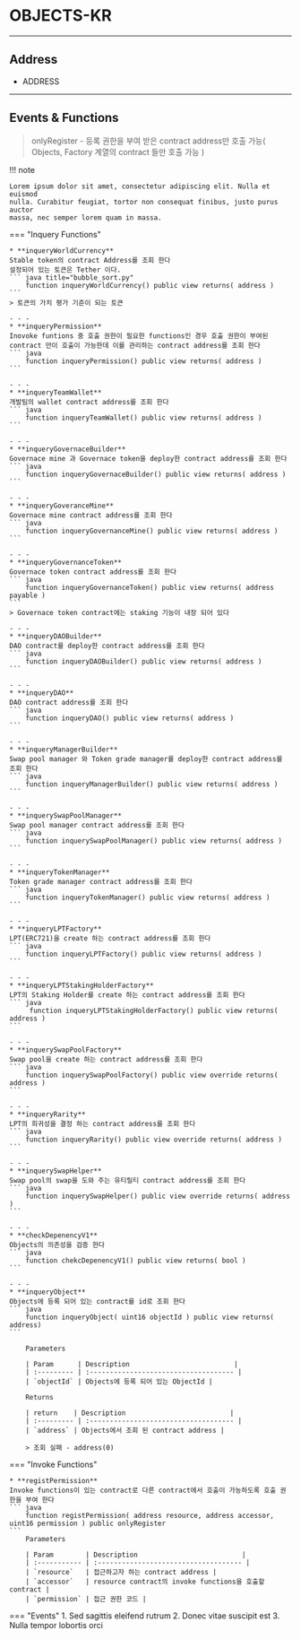 # **OBJECTS-KR**
- - -

## **Address**
* ADDRESS
- - -

## **Events & Functions**

> onlyRegister - 등록 권한을 부여 받은 contract address만 호출 가능( Objects, Factory 계열의 contract 들만 호출 가능 )    

!!! note

    Lorem ipsum dolor sit amet, consectetur adipiscing elit. Nulla et euismod
    nulla. Curabitur feugiat, tortor non consequat finibus, justo purus auctor
    massa, nec semper lorem quam in massa.


=== "Inquery Functions"

    * **inqueryWorldCurrency**   
    Stable token의 contract Address를 조회 한다   
    설정되어 있는 토큰은 Tether 이다.
    ``` java title="bubble_sort.py"
        function inqueryWorldCurrency() public view returns( address )
    ```        
    > 토큰의 가치 평가 기준이 되는 토큰   

    - - -
    * **inqueryPermission**   
    Inovoke funtions 중 호출 권한이 필요한 functions인 경우 호출 권한이 부여된 contract 만이 호출이 가능한데 이를 관리하는 contract address를 조회 한다
    ``` java
        function inqueryPermission() public view returns( address )
    ```

    - - -
    * **inqueryTeamWallet**   
    개발팀의 wallet contract address를 조회 한다
    ``` java
        function inqueryTeamWallet() public view returns( address ) 
    ```    

    - - -
    * **inqueryGovernaceBuilder**   
    Governace mine 과 Governace token을 deploy한 contract address를 조회 한다
    ``` java
        function inqueryGovernaceBuilder() public view returns( address )
    ```   

    - - -
    * **inqueryGoveranceMine**   
    Governace mine contract address를 조회 한다
    ``` java
        function inqueryGovernanceMine() public view returns( address ) 
    ```   

    - - -
    * **inqueryGovernanceToken**
    Governace token contract address를 조회 한다
    ``` java
        function inqueryGovernanceToken() public view returns( address payable ) 
    ```       
    > Governace token contract에는 staking 기능이 내장 되어 있다

    - - -
    * **inqueryDAOBuilder**    
    DAO contract를 deploy한 contract address를 조회 한다
    ``` java
        function inqueryDAOBuilder() public view returns( address )
    ```  

    - - -
    * **inqueryDAO**   
    DAO contract address를 조회 한다
    ``` java
        function inqueryDAO() public view returns( address )
    ```   

    - - -
    * **inqueryManagerBuilder**   
    Swap pool manager 와 Token grade manager를 deploy한 contract address를 조회 한다
    ``` java
        function inqueryManagerBuilder() public view returns( address )
    ```  

    - - -  
    * **inquerySwapPoolManager**   
    Swap pool manager contract address를 조회 한다 
    ``` java
        function inquerySwapPoolManager() public view returns( address ) 
    ```  

    - - -  
    * **inqueryTokenManager**   
    Token grade manager contract address를 조회 한다 
    ``` java
        function inqueryTokenManager() public view returns( address )
    ```  

    - - -  
    * **inqueryLPTFactory**   
    LPT(ERC721)을 create 하는 contract address를 조회 한다
    ``` java
        function inqueryLPTFactory() public view returns( address )
    ```   

    - - -
    * **inqueryLPTStakingHolderFactory**   
    LPT의 Staking Holder를 create 하는 contract address를 조회 한다 
    ``` java
         function inqueryLPTStakingHolderFactory() public view returns( address )
    ```  

    - - - 
    * **inquerySwapPoolFactory**   
    Swap pool을 create 하는 contract address를 조회 한다 
    ``` java
        function inquerySwapPoolFactory() public view override returns( address )
    ```  

    - - - 
    * **inqueryRarity**   
    LPT의 희귀성을 결정 하는 contract address를 조회 한다 
    ``` java
        function inqueryRarity() public view override returns( address )
    ```  

    - - - 
    * **inquerySwapHelper**    
    Swap pool의 swap을 도와 주는 유티릴티 contract address를 조회 한다
    ``` java
        function inquerySwapHelper() public view override returns( address ) 
    ```  

    - - -
    * **checkDepenencyV1**    
    Objects의 의존성을 검증 한다 
    ``` java
        function chekcDepenencyV1() public view returns( bool )
    ```  

    - - - 
    * **inqueryObject**   
    Objects에 등록 되어 있는 contract를 id로 조회 한다 
    ``` java
        function inqueryObject( uint16 objectId ) public view returns( address)
    ```  

        Parameters     
           
        | Param      | Description                          |
        | :--------- | :------------------------------------ |
        | `objectId` | Objects에 등록 되어 있는 ObjectId |

        Returns     

        | return    | Description                          |
        | :--------- | :------------------------------------ |
        | `address` | Objects에서 조회 된 contract address |   

        > 조회 실패 - address(0)

=== "Invoke Functions"

    * **registPermission**   
    Invoke functions이 있는 contract로 다른 contract에서 호출이 가능하도록 호출 권한을 부여 한다
    ``` java
        function registPermission( address resource, address accessor, uint16 permission ) public onlyRegister
    ```  
        Parameters     
           
        | Param        | Description                          |
        | :----------- | :------------------------------------ |
        | `resource`   | 접근하고자 하는 contract address |
        | `accessor`   | resource contract의 invoke functions을 호출할 contract |   
        | `permission` | 접근 권한 코드 |   

=== "Events"
    1. Sed sagittis eleifend rutrum
    2. Donec vitae suscipit est
    3. Nulla tempor lobortis orci

